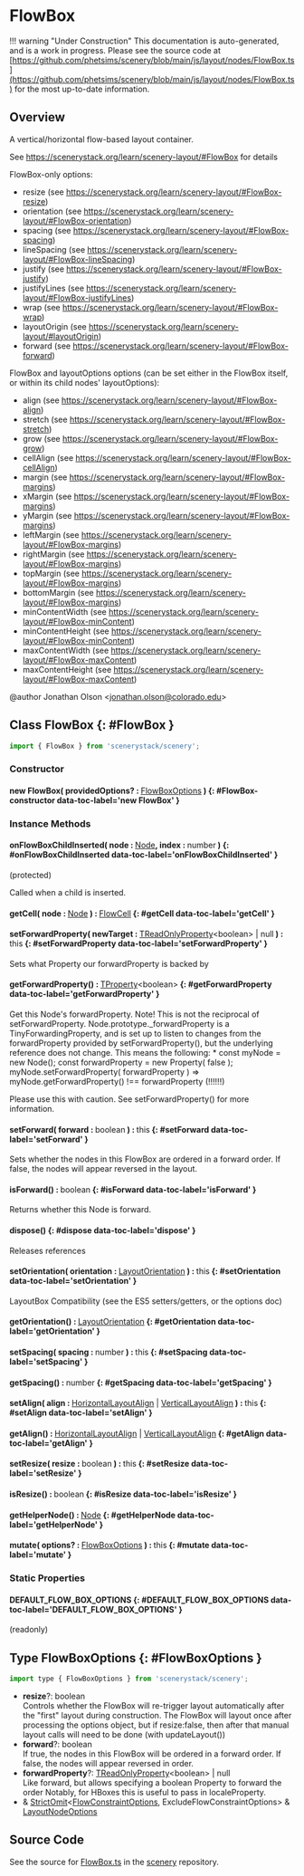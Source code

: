 # FlowBox

!!! warning "Under Construction"
    This documentation is auto-generated, and is a work in progress. Please see the source code at
    [https://github.com/phetsims/scenery/blob/main/js/layout/nodes/FlowBox.ts](https://github.com/phetsims/scenery/blob/main/js/layout/nodes/FlowBox.ts) for the most up-to-date information.

## Overview

A vertical/horizontal flow-based layout container.

See https://scenerystack.org/learn/scenery-layout/#FlowBox for details

FlowBox-only options:
  - resize (see https://scenerystack.org/learn/scenery-layout/#FlowBox-resize)
  - orientation (see https://scenerystack.org/learn/scenery-layout/#FlowBox-orientation)
  - spacing (see https://scenerystack.org/learn/scenery-layout/#FlowBox-spacing)
  - lineSpacing (see https://scenerystack.org/learn/scenery-layout/#FlowBox-lineSpacing)
  - justify (see https://scenerystack.org/learn/scenery-layout/#FlowBox-justify)
  - justifyLines (see https://scenerystack.org/learn/scenery-layout/#FlowBox-justifyLines)
  - wrap (see https://scenerystack.org/learn/scenery-layout/#FlowBox-wrap)
  - layoutOrigin (see https://scenerystack.org/learn/scenery-layout/#layoutOrigin)
  - forward (see https://scenerystack.org/learn/scenery-layout/#FlowBox-forward)

FlowBox and layoutOptions options (can be set either in the FlowBox itself, or within its child nodes' layoutOptions):
  - align (see https://scenerystack.org/learn/scenery-layout/#FlowBox-align)
  - stretch (see https://scenerystack.org/learn/scenery-layout/#FlowBox-stretch)
  - grow (see https://scenerystack.org/learn/scenery-layout/#FlowBox-grow)
  - cellAlign (see https://scenerystack.org/learn/scenery-layout/#FlowBox-cellAlign)
  - margin (see https://scenerystack.org/learn/scenery-layout/#FlowBox-margins)
  - xMargin (see https://scenerystack.org/learn/scenery-layout/#FlowBox-margins)
  - yMargin (see https://scenerystack.org/learn/scenery-layout/#FlowBox-margins)
  - leftMargin (see https://scenerystack.org/learn/scenery-layout/#FlowBox-margins)
  - rightMargin (see https://scenerystack.org/learn/scenery-layout/#FlowBox-margins)
  - topMargin (see https://scenerystack.org/learn/scenery-layout/#FlowBox-margins)
  - bottomMargin (see https://scenerystack.org/learn/scenery-layout/#FlowBox-margins)
  - minContentWidth (see https://scenerystack.org/learn/scenery-layout/#FlowBox-minContent)
  - minContentHeight (see https://scenerystack.org/learn/scenery-layout/#FlowBox-minContent)
  - maxContentWidth (see https://scenerystack.org/learn/scenery-layout/#FlowBox-maxContent)
  - maxContentHeight (see https://scenerystack.org/learn/scenery-layout/#FlowBox-maxContent)

@author Jonathan Olson &lt;jonathan.olson@colorado.edu&gt;

## Class FlowBox {: #FlowBox }


```js
import { FlowBox } from 'scenerystack/scenery';
```
### Constructor

#### new FlowBox( providedOptions? : <span style="font-weight: 400;">[FlowBoxOptions](../scenery/FlowBox.md#FlowBoxOptions)</span> ) {: #FlowBox-constructor data-toc-label='new FlowBox' }

### Instance Methods

#### onFlowBoxChildInserted( node : <span style="font-weight: 400;">[Node](../scenery/Node.md)</span>, index : <span style="font-weight: 400;"><span style="color: hsla(calc(var(--md-hue) + 180deg),80%,40%,1);">number</span></span> ) {: #onFlowBoxChildInserted data-toc-label='onFlowBoxChildInserted' }

(protected)

Called when a child is inserted.

#### getCell( node : <span style="font-weight: 400;">[Node](../scenery/Node.md)</span> ) : <span style="font-weight: 400;">[FlowCell](../scenery/FlowCell.md)</span> {: #getCell data-toc-label='getCell' }

#### setForwardProperty( newTarget : <span style="font-weight: 400;">[TReadOnlyProperty](../axon/TReadOnlyProperty.md)&lt;<span style="color: hsla(calc(var(--md-hue) + 180deg),80%,40%,1);">boolean</span>&gt; | <span style="color: hsla(calc(var(--md-hue) + 180deg),80%,40%,1);">null</span></span> ) : <span style="font-weight: 400;"><span style="color: hsla(calc(var(--md-hue) + 180deg),80%,40%,1);">this</span></span> {: #setForwardProperty data-toc-label='setForwardProperty' }

Sets what Property our forwardProperty is backed by

#### getForwardProperty() : <span style="font-weight: 400;">[TProperty](../axon/TProperty.md)&lt;<span style="color: hsla(calc(var(--md-hue) + 180deg),80%,40%,1);">boolean</span>&gt;</span> {: #getForwardProperty data-toc-label='getForwardProperty' }

Get this Node's forwardProperty. Note! This is not the reciprocal of setForwardProperty. Node.prototype._forwardProperty
is a TinyForwardingProperty, and is set up to listen to changes from the forwardProperty provided by
setForwardProperty(), but the underlying reference does not change. This means the following:
    * const myNode = new Node();
const forwardProperty = new Property( false );
myNode.setForwardProperty( forwardProperty )
=&gt; myNode.getForwardProperty() !== forwardProperty (!!!!!!)

Please use this with caution. See setForwardProperty() for more information.

#### setForward( forward : <span style="font-weight: 400;"><span style="color: hsla(calc(var(--md-hue) + 180deg),80%,40%,1);">boolean</span></span> ) : <span style="font-weight: 400;"><span style="color: hsla(calc(var(--md-hue) + 180deg),80%,40%,1);">this</span></span> {: #setForward data-toc-label='setForward' }

Sets whether the nodes in this FlowBox are ordered in a forward order.
If false, the nodes will appear reversed in the layout.

#### isForward() : <span style="font-weight: 400;"><span style="color: hsla(calc(var(--md-hue) + 180deg),80%,40%,1);">boolean</span></span> {: #isForward data-toc-label='isForward' }

Returns whether this Node is forward.

#### dispose() {: #dispose data-toc-label='dispose' }

Releases references

#### setOrientation( orientation : <span style="font-weight: 400;">[LayoutOrientation](../scenery/LayoutOrientation.md)</span> ) : <span style="font-weight: 400;"><span style="color: hsla(calc(var(--md-hue) + 180deg),80%,40%,1);">this</span></span> {: #setOrientation data-toc-label='setOrientation' }

LayoutBox Compatibility (see the ES5 setters/getters, or the options doc)

#### getOrientation() : <span style="font-weight: 400;">[LayoutOrientation](../scenery/LayoutOrientation.md)</span> {: #getOrientation data-toc-label='getOrientation' }

#### setSpacing( spacing : <span style="font-weight: 400;"><span style="color: hsla(calc(var(--md-hue) + 180deg),80%,40%,1);">number</span></span> ) : <span style="font-weight: 400;"><span style="color: hsla(calc(var(--md-hue) + 180deg),80%,40%,1);">this</span></span> {: #setSpacing data-toc-label='setSpacing' }

#### getSpacing() : <span style="font-weight: 400;"><span style="color: hsla(calc(var(--md-hue) + 180deg),80%,40%,1);">number</span></span> {: #getSpacing data-toc-label='getSpacing' }

#### setAlign( align : <span style="font-weight: 400;">[HorizontalLayoutAlign](../scenery/LayoutAlign.md#HorizontalLayoutAlign) | [VerticalLayoutAlign](../scenery/LayoutAlign.md#VerticalLayoutAlign)</span> ) : <span style="font-weight: 400;"><span style="color: hsla(calc(var(--md-hue) + 180deg),80%,40%,1);">this</span></span> {: #setAlign data-toc-label='setAlign' }

#### getAlign() : <span style="font-weight: 400;">[HorizontalLayoutAlign](../scenery/LayoutAlign.md#HorizontalLayoutAlign) | [VerticalLayoutAlign](../scenery/LayoutAlign.md#VerticalLayoutAlign)</span> {: #getAlign data-toc-label='getAlign' }

#### setResize( resize : <span style="font-weight: 400;"><span style="color: hsla(calc(var(--md-hue) + 180deg),80%,40%,1);">boolean</span></span> ) : <span style="font-weight: 400;"><span style="color: hsla(calc(var(--md-hue) + 180deg),80%,40%,1);">this</span></span> {: #setResize data-toc-label='setResize' }

#### isResize() : <span style="font-weight: 400;"><span style="color: hsla(calc(var(--md-hue) + 180deg),80%,40%,1);">boolean</span></span> {: #isResize data-toc-label='isResize' }

#### getHelperNode() : <span style="font-weight: 400;">[Node](../scenery/Node.md)</span> {: #getHelperNode data-toc-label='getHelperNode' }

#### mutate( options? : <span style="font-weight: 400;">[FlowBoxOptions](../scenery/FlowBox.md#FlowBoxOptions)</span> ) : <span style="font-weight: 400;"><span style="color: hsla(calc(var(--md-hue) + 180deg),80%,40%,1);">this</span></span> {: #mutate data-toc-label='mutate' }

### Static Properties

#### DEFAULT_FLOW_BOX_OPTIONS {: #DEFAULT_FLOW_BOX_OPTIONS data-toc-label='DEFAULT_FLOW_BOX_OPTIONS' }

(readonly)



## Type FlowBoxOptions {: #FlowBoxOptions }


```js
import type { FlowBoxOptions } from 'scenerystack/scenery';
```


- **resize**?: <span style="color: hsla(calc(var(--md-hue) + 180deg),80%,40%,1);">boolean</span>
<br>  Controls whether the FlowBox will re-trigger layout automatically after the "first" layout during construction.
  The FlowBox will layout once after processing the options object, but if resize:false, then after that manual
  layout calls will need to be done (with updateLayout())
- **forward**?: <span style="color: hsla(calc(var(--md-hue) + 180deg),80%,40%,1);">boolean</span>
<br>  If true, the nodes in this FlowBox will be ordered in a forward order.
  If false, the nodes will appear reversed in order.
- **forwardProperty**?: [TReadOnlyProperty](../axon/TReadOnlyProperty.md)&lt;<span style="color: hsla(calc(var(--md-hue) + 180deg),80%,40%,1);">boolean</span>&gt; | <span style="color: hsla(calc(var(--md-hue) + 180deg),80%,40%,1);">null</span>
<br>  Like forward, but allows specifying a boolean Property to forward the order
  Notably, for HBoxes this is useful to pass in localeProperty.
- &amp; [StrictOmit](../phet-core/StrictOmit.md)&lt;[FlowConstraintOptions](../scenery/FlowConstraint.md#FlowConstraintOptions), ExcludeFlowConstraintOptions&gt; &amp; [LayoutNodeOptions](../scenery/LayoutNode.md#LayoutNodeOptions)




## Source Code

See the source for [FlowBox.ts](https://github.com/phetsims/scenery/blob/main/js/layout/nodes/FlowBox.ts) in the [scenery](https://github.com/phetsims/scenery) repository.
